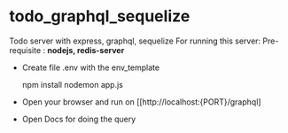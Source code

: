 # todo_graphql_sequelize
Todo server with express, graphql, sequelize
For running this server: 
Pre-requisite : **nodejs, redis-server**

- Create file .env with the env_template 

    npm install
    nodemon app.js

- Open your browser and run on [[http://localhost:{PORT}/graphql]
- Open Docs for doing the query
